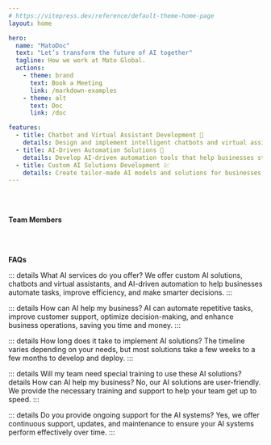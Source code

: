 ```yaml
---
# https://vitepress.dev/reference/default-theme-home-page
layout: home

hero:
  name: "MatoDoc"
  text: "Let’s transform the future of AI together"
  tagline: How we work at Mato Global.
  actions:
    - theme: brand
      text: Book a Meeting
      link: /markdown-examples
    - theme: alt
      text: Doc
      link: /doc

features:
  - title: Chatbot and Virtual Assistant Development 🤖
    details: Design and implement intelligent chatbots and virtual assistants for businesses to handle customer service, sales, and support tasks. This service can include both text and voice-based AI.
  - title: AI-Driven Automation Solutions 🚕
    details: Develop AI-driven automation tools that help businesses streamline their workflows, reduce manual efforts, and improve efficiency. Examples include robotic process automation (RPA) and automated decision-making systems.
  - title: Custom AI Solutions Development 💹
    details: Create tailor-made AI models and solutions for businesses to automate their processes, improve decision-making, and enhance user experiences. This can include machine learning models, deep learning, and natural language processing systems.
---
```


<br />
<br />

**Team Members**
<TeamPage />

<br />
<br />

**FAQs**

::: details What AI services do you offer?
We offer custom AI solutions, chatbots and virtual assistants, and AI-driven automation to help businesses automate tasks, improve efficiency, and make smarter decisions.
:::

::: details How can AI help my business?
AI can automate repetitive tasks, improve customer support, optimize decision-making, and enhance business operations, saving you time and money.
:::

::: details How long does it take to implement AI solutions?
The timeline varies depending on your needs, but most solutions take a few weeks to a few months to develop and deploy.
:::

::: details Will my team need special training to use these AI solutions?details How can AI help my business?
No, our AI solutions are user-friendly. We provide the necessary training and support to help your team get up to speed.
:::

::: details Do you provide ongoing support for the AI systems?
Yes, we offer continuous support, updates, and maintenance to ensure your AI systems perform effectively over time.
:::

